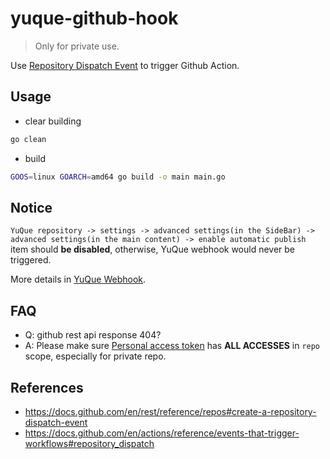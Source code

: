 # yuque-github-hook

> Only for private use.

Use [Repository Dispatch Event](https://docs.github.com/en/rest/reference/repos#create-a-repository-dispatch-event) to trigger Github Action.

## Usage

- clear building

```bash
go clean
```

- build

```bash
GOOS=linux GOARCH=amd64 go build -o main main.go
```

## Notice

`YuQue repository -> settings -> advanced settings(in the SideBar) -> advanced settings(in the main content) -> enable automatic publish` item should **be disabled**, otherwise, YuQue webhook would never be triggered.

More details in [YuQue Webhook](https://www.yuque.com/yuque/developer/doc-webhook).

## FAQ

- Q: github rest api response 404?
- A: Please make sure [Personal access token](https://docs.github.com/en/github/authenticating-to-github/creating-a-personal-access-token) has **ALL ACCESSES** in `repo` scope, especially for private repo.

## References

- https://docs.github.com/en/rest/reference/repos#create-a-repository-dispatch-event
- https://docs.github.com/en/actions/reference/events-that-trigger-workflows#repository_dispatch
